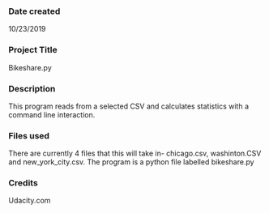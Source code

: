 ### Date created
10/23/2019

### Project Title
Bikeshare.py

### Description
This program reads from a selected CSV and calculates statistics with a command
line interaction.

### Files used
There are currently 4 files that this will take in- chicago.csv, washinton.CSV
and new_york_city.csv.  The program is a python file labelled
bikeshare.py

### Credits
Udacity.com
